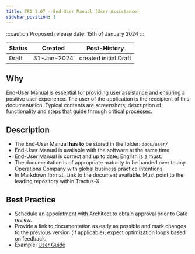 ```yaml
---
title: TRG 1.07 - End-User Manual (User Assistance)
sidebar_position: 1
---
```


:::caution
Proposed release date: 15th of January 2024
:::

| Status     | Created      | Post-History                           |
|------------|--------------|----------------------------------------|
| Draft      | 31-Jan-2024  | created initial Draft                  |

## Why

End-User Manual is essential for providing user assistance and ensuring a positive user experience. The user of the application is the receipient of this documentation. Typical contents are screenshots, description of functionality and steps that guide through critical processes.

## Description

- The End-User Manual **has to** be stored in the folder: ```docs/user/```
- End-User Manual is available with the software at the same time.
- End-User Manual is correct and up to date; English is a must.
- The documentation is of appropriate maturity to be handed over to any Operations Company with global business practice intentions.
- In Markdown format. Link to the document available. Must point to the leading repository within Tractus-X.

## Best Practice

- Schedule an appointment with Architect to obtain approval prior to Gate review.
- Provide a link to documentation as early as possible and mark changes to the previous version (if applicable); expect optimization loops based on feedback.
- Example: [User Guide](https://github.com/eclipse-tractusx/vas-country-risk/blob/main/docs/User-Guide.md)
